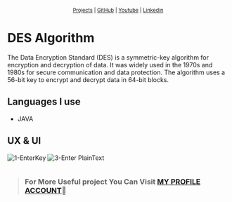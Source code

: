 <sub>
<div align="center">
  <a href="https://github.com/omarMohammedbenzo">Projects</a> | 
  <a href="https://github.com/omarMohammedbenzo">GitHub</a> | 
  <a href="https://www.youtube.com/@OMAR_69">Youtube</a> | 
  <a href="https://www.linkedin.com/in/omar-mohammad-227b10253/">Linkedin</a>
</div>
</sub>

# DES Algorithm
The Data Encryption Standard (DES) is a symmetric-key algorithm for encryption and decryption of data. It was widely used in the 1970s and 1980s for secure communication and data protection. The algorithm uses a 56-bit key to encrypt and decrypt data in 64-bit blocks.

## Languages I use

* JAVA


## UX & UI 
![1-EnterKey](https://user-images.githubusercontent.com/113354292/231162097-4e8ae7b3-7f25-4589-b46d-6a443b29d5cf.png)
![3-Enter PlainText](https://user-images.githubusercontent.com/113354292/231162115-cfdb3a08-36a4-49e0-9f8f-5b53b2577608.png)



```_________________________________________________________________________________________________
```
 > ### For More Useful project You Can Visit [MY PROFILE ACCOUNT](https://github.com/omarMohammedbenzo):sparkling_heart:
